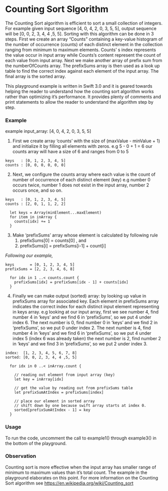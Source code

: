 # Counting Sort Slgorithm
The Counting Sort algorithm is efficient to sort a small collection of integers. For example given input sequence [4, 0, 4, 2, 0, 3, 5, 5], output sequence will be [0, 0, 2, 3, 4, 4 ,5, 5]. Sorting with this algorithm can be done in 3 steps. First we create an array “Counts” containing a key-value histogram of the number of occurrence (counts) of each distinct element in the collection ranging from minimum to maximum elements. Counts’ s index represents the value occur in input array while Counts’s content represent the count of each value from input array. Next we make another array of prefix sum from the numberOfCounts array. The prefixSums array is then used as a look up table to find the correct index against each element of the input array. The final array is the sorted array. 

This playground example is written in Swift 3.0 and it is geared towards helping the reader to understand how the counting sort algorithm works rather than optimizing it’s performance. It provides plenty of comments and print statements to allow the reader to understand the algorithm step by step. 

### Example 

example input_array:  [4, 0, 4, 2, 0, 3, 5, 5]

1) First we create array ‘counts’ with the size of (maxValue - minValue + 1) and initialize it by filling all elements with zeros. e.g 5 - 0 + 1 = 6 our counts array will have a size of 6 and ranges from 0 to 5
```
keys   : [0, 1, 2, 3, 4, 5]
counts : [0, 0, 0, 0, 0, 0]
```
2) Next, we configure the counts array where each value is the count of number of occurrence of each distinct element (key)
e.g number 0 occurs twice, number 1 does not exist in the input array, number 2 occurs once, and so on. 
```
keys   : [0, 1, 2, 3, 4, 5]
counts : [2, 0, 1, 1, 2, 2]
```

```
  let keys = Array(minElement...maxElement)
  for item in inArray {
    counts[idx] += 1
  }
```

 3) Make ‘prefixSums’ array whose element is calculated by following rule
    1. prefixSums[0] = counts[0] , and    
    2. prefixSums[i] = prefixSums[i-1] + count[i]
  
  *Following our example,*
```
keys       = [0, 1, 2, 3, 4, 5]
prefixSums = [2, 2, 3, 4, 6, 8]
```

```
  for idx in 1 ..< counts.count {
    prefixSums[idx] = prefixSums[idx - 1] + counts[idx]
  }
```
4) Finally we can make output (sorted) array: by looking up value in prefixSums array for associated key. Each element in prefixSums array indicates the correct index for each distinct input element representing in keys array. 
e.g looking at our input array, 
first we see number 4, find number 4 in ‘keys’ and we find 6 in ‘prefixSums’, so we put 4 under index 6.
The next number is 0, find number 0 in ‘keys’ and we find 2 in ‘prefixSums’, so we put 0 under index 2. 
The next number is 4, find number 4 in ‘keys’ and we find 6 in ‘prefixSums’, so we put 4 under index 5 (index 6 was already taken)
the next number is 2, find number 2 in ‘keys’ and we find 3 in ‘prefixSums’, so we put 2 under index 3.
```
index:  [1, 2, 3, 4, 5, 6, 7, 8]
sorted: [0, 0, 2, 3, 4, 4 ,5, 5]
```

```
  for idx in 0 ..< inArray.count {
    
    // reading out element from input array (key)
    let key = inArray[idx]

    // get the value by reading out from prefixSums table
    let prefixSumAtIndex = prefixSums[index]
    
    // place our element in sorted array
    // shift down by one because swift array starts at index 0.
    sorted[prefixSumAtIndex - 1] = key
  }
```

### Usage
To run the code, uncomment the call to example1() through example3() in the bottom of the playground.

### Observation 
Counting sort is more effective when the input array has smaller range of minimum to maximum values than it’s total count. The example in the playground elaborates on this point. For more information on the Counting Sort algorithm see 
https://en.wikipedia.org/wiki/Counting_sort 

